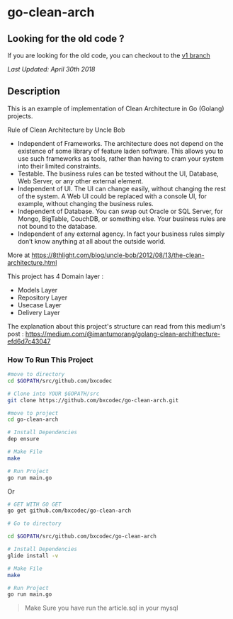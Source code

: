 # go-clean-arch

## Looking for the old code ? 
If you are looking for the old code, you can checkout to the [v1 branch](https://github.com/bxcodec/go-clean-arch/tree/v1)

_Last Updated: April 30th 2018_

## Description
This is an example of implementation of Clean Architecture in Go (Golang) projects.

Rule of Clean Architecture by Uncle Bob
 * Independent of Frameworks. The architecture does not depend on the existence of some library of feature laden software. This allows you to use such frameworks as tools, rather than having to cram your system into their limited constraints.
 * Testable. The business rules can be tested without the UI, Database, Web Server, or any other external element.
 * Independent of UI. The UI can change easily, without changing the rest of the system. A Web UI could be replaced with a console UI, for example, without changing the business rules.
 * Independent of Database. You can swap out Oracle or SQL Server, for Mongo, BigTable, CouchDB, or something else. Your business rules are not bound to the database.
 * Independent of any external agency. In fact your business rules simply don’t know anything at all about the outside world.

More at https://8thlight.com/blog/uncle-bob/2012/08/13/the-clean-architecture.html

This project has  4 Domain layer :
 * Models Layer
 * Repository Layer
 * Usecase Layer  
 * Delivery Layer

The explanation about this project's structure  can read from this medium's post : https://medium.com/@imantumorang/golang-clean-archithecture-efd6d7c43047

### How To Run This Project

```bash
#move to directory
cd $GOPATH/src/github.com/bxcodec

# Clone into YOUR $GOPATH/src
git clone https://github.com/bxcodec/go-clean-arch.git

#move to project
cd go-clean-arch

# Install Dependencies
dep ensure

# Make File
make

# Run Project
go run main.go

```

Or

```bash
# GET WITH GO GET
go get github.com/bxcodec/go-clean-arch

# Go to directory

cd $GOPATH/src/github.com/bxcodec/go-clean-arch

# Install Dependencies
glide install -v

# Make File
make

# Run Project
go run main.go
```


> Make Sure you have run the article.sql in your mysql
